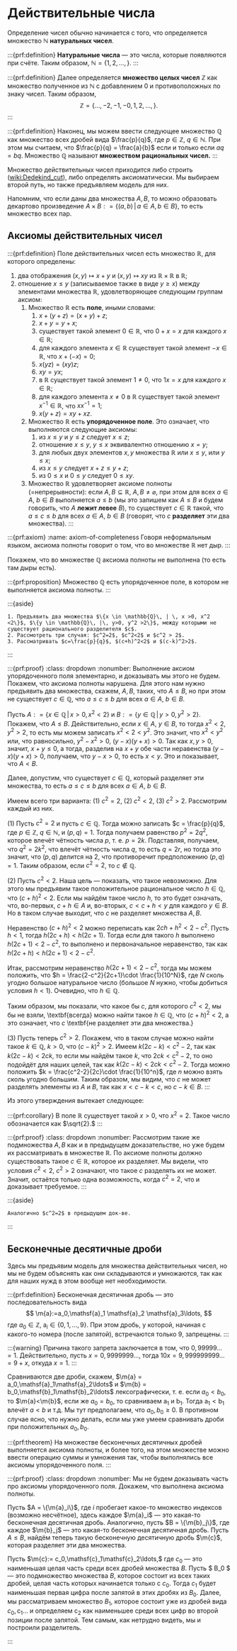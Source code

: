 # Действительные числа

Определение чисел обычно начинается с того, что определяется множество $\mathbb{N}$ **натуральных чисел**. 

:::{prf:definition} 
**Натуральные числа** — это числа, которые появляются при счёте. 
Таким образом, $\mathbb{N} = \{1,2,\ldots,\}$. 
:::

:::{prf:definition}
Далее определяется **множество целых чисел** $\mathbb{Z}$ как множество полученное из $\mathbb{N}$ с добавлением $0$ и противоположных по знаку чисел. Таким образом,
$$
\mathbb{Z} = \{\ldots, -2,-1,-0,1,2,\ldots,\}.
$$
:::

:::{prf:definition}
Наконец, мы можем ввести следующее множество $\mathbb{Q}$ как множество всех дробей вида $\frac{p}{q}$, где $p\in\mathbb{Z}$, $q \in \mathbb{N}$. При этом мы считаем, что $\frac{p}{q} = \frac{a}{b}$ если и только если $aq = bq$. Множество $\mathbb{Q}$ называют **множеством рациональных чисел.**
:::

Множество действительных чисел приходится либо строить (<wiki:Dedekind_cut>), либо определять аксиоматически. Мы выбираем второй путь, но также предъявляем модель для них.

Напомним, что если даны два множества $A, B$, то можно образовать декартово произведение $A\times B: = \{(a,b)\,|\, a\in A, b\in B\}$, то есть множество всех пар.

## Аксиомы действительных чисел

:::{prf:definition}
Поле действительных чисел есть множество $\mathbb{R}$, для которого определены:

1. два отображения $(x,y)\mapsto x+y$ и $(x,y) \mapsto xy$ из $\mathbb{R}\times \mathbb{R}$ в $\mathbb{R}$;
2. отношение $x \le y$ (записываемое также в виде $y \ge  x$) между элементами множества $\mathbb{R},$ удовлетворяющее следующим группам аксиом:
    1. Множество $\mathbb{R}$ есть **поле**, иными словами:
        1. $x+ (y+z) = (x+y)+z;$
        2. $x+y = y+x;$
        3. существует такой элемент $0 \in \mathbb{R}$, что $0+x= x$ для каждого $x \in \mathbb{R};$
        4. для каждого элемента $x\in \mathbb{R}$ существует такой элемент $-x \in \mathbb{R}$, что $x+(-x) = 0$;
        5. $x(yz) = (xy)z;$
        6. $xy = yx;$
        7. в $\mathbb{R}$ существует такой элемент $1 \ne 0$, что $1 x = x$ для каждого $x\in \mathbb{R};$
        8. для каждого элемента $x \ne 0$ в $\mathbb{R}$ существует такой элемент $x^{-1} \in \mathbb{R}$, что $xx^{-1} = 1;$
        9. $x(y+z) = xy + xz$.
    2. Множество $\mathbb{R}$ есть **упорядоченное поле**. Это означает, что выполняются следующие аксиомы:
        1. из $x\le y$ и $y\le z$ следует $x\le z$;
        2. отношение $x\le y$, $y\le x$ эквивалентно отношению $x = y$;
        3. для любых двух элементов $x,y$ множества $\mathbb{R}$ или $x\le y$, или $y \le x$;
        4. из $x \le y$ следует $x+z \le y+z$;
        5. из $0 \le x$ и $0 \le y$ следует $0 \le xy$.
    3. Множество $\mathbb{R}$ удовлетворяет аксиоме полноты (=непрерывности):
    если $A,B\subseteq \mathbb{R}$, $A,B \ne \varnothing$, при этом для всех $a\in A$, $b\in B$ выполняется $a \le b$ (мы это запишем как $A\le B$ и будем говорить, что $A$ **лежит левее** $B$), то существует $c \in \mathbb{R}$ такой, что $a\le c \le b$ для всех $a\in A$, $b\in B$ (говорят, что $c$ **разделяет** эти два множества).
:::

:::{prf:axiom}
:name: axiom-of-completeness
Говоря неформальным языком, аксиома полноты говорит о том, что во множестве $\mathbb{R}$ нет дыр. 
:::

Покажем, что во множестве $\mathbb{Q}$ аксиома полноты не выполнена (то есть там дыры есть).

:::{prf:proposition}
Множество $\mathbb{Q}$ есть упорядоченное поле, в котором не выполняется аксиома полноты.
:::

:::{aside} 
```{seealso} Структура док-ва
1. Предъявить два множества $\{x \in \mathbb{Q}\, | \, x >0, x^2 <2\}$, $\{y \in \mathbb{Q}\, |\, y>0, y^2 >2\}$, между которыми не существует рационального разделителя $c$.
2. Рассмотреть три случая: $c^2=2$, $c^2<2$ и $c^2 > 2$. 
3. Рассматривать $c=\frac{p}{q}$, $(с+h)^2<2$ и $(c-k)^2>2$.
```
:::

:::{prf:proof}
:class: dropdown
:nonumber:
Выполнение аксиом упорядоченного поля элементарно, и доказывать мы этого не будем. Покажем, что аксиома полноты нарушена. Для этого нам нужно предъявить два множества, скажем, $A,B$, таких, что $A \le B$, но при этом не существует $c\in \mathbb{Q}$, что $a\le c \le b$ для всех $a\in A$, $b\in B.$

Пусть $A: = \{x \in \mathbb{Q}\, | \, x >0, x^2 <2\}$ и $B: = \{y \in \mathbb{Q}\, |\, y>0, y^2 >2\}$. Покажем, что $A\le B$. Действительно, если $x\in A$, $y \in B$, то тогда $x^2 <2$, $y^2 >2$, то есть мы можем записать $x^2<2<y^2$. Это значит, что $x^2<y^2$ или, что равносильно, $y^2-x^2>0$, $(y-x)(y+x)>0$. Так как $x,y >0$, значит, $x+y \le 0$, а тогда, разделив на $x+y$ обе части неравенства $(y-x)(y+x)>0$, получаем, что $y-x >0$, то есть $x<y$. Это и показывает, что $A<B$.

Далее, допустим, что существует $c \in \mathbb{Q}$, который разделяет эти множества, то есть $a\le c \le b$ для всех $a\in A$, $b\in B.$

Имеем всего три варианта: (1) $c^2 = 2$, (2) $c^2 <2$, (3) $c^2 >2$. Рассмотрим каждый из них.
    
(1) Пусть $c^2 =2$ и пусть $c\in \mathbb{Q}$. Тогда можно записать $c = \frac{p}{q}$, где $p \in \mathbb{Z}$, $q \in \mathbb{N}$, и $(p,q) = 1$. Тогда получаем равенство $p^2 = 2q^2$, которое влечёт чётность числа $p$, т. е. $p = 2k$. Подставляя, получаем, что $q^2 = 2k^2$, что влечёт чётность числа $q$, то есть $q = 2r$, но тогда это значит, что $(p,q)$ делится на $2$, что противоречит предположению $(p,q) =1$. Таким образом, если $c^2 = 2$, то $c\notin \mathbb{Q}$.
    
(2) Пусть $c^2 <2$. Наша цель — показать, что такое невозможно. Для этого мы предъявим такое положительное рациональное число $h\in \mathbb{Q}$, что $(c+h)^2 <2$. Если мы найдём такое число $h$, то это будет означать, что, во-первых, $c+h \in A$ и, во-вторых, $c < c+h <y$ для каждого $y \in B$. Но в таком случае выходит, что $c$ не разделяет множества $A,B$.

Неравенство $(c+h)^2<2$ можно переписать как $2ch + h^2 < 2- c^2$. Пусть $h<1$, тогда $h(2c+h)<h(2c+1)$. Тогда если для такого $h$ выполнено $h(2c+1)<2-c^2$, то выполнено и первоначальное неравенство, так как $h(2c+h)<h(2c+1)<2-c^2$.

Итак, рассмотрим неравенство $h(2c+1)<2-c^2$, тогда мы можем положить, что $h = \frac{2-c^2}{2c+1}\cdot \frac{1}{10^N}$, где $N$ сколь угодно большое натуральное число (большое $N$ нужно, чтобы добиться условия $h<1$). Очевидно, что $h \in \mathbb{Q}.$

Таким образом, мы показали, что какое бы $c$, для которого $c^2<2$, мы бы не взяли, \textbf{всегда} можно найти такое $h\in \mathbb{Q}$, что $(c+h)^2<2$, а это означает, что $c$ \textbf{не разделяет эти два множества.}

(3) Пусть теперь $c^2>2$. Покажем, что в таком случае можно найти такое $k\in \mathbb{Q}$, $k>0$, что $(c-k)^2 >2$. Имеем $k(2c-k)<c^2-2$, так как $k(2c - k)<2ck$, то если мы найдём такое $k$, что $2ck < c^2 - 2$, то оно подойдёт для наших целей, так как $k(2c-k)<2ck < c^2-2$. Тогда можно положить $k = \frac{c^2-2}{2c}\cdot \frac{1}{10^n}$, где $n$ можно взять сколь угодно большим. Таким образом, мы видим, что $c$ не может разделять элементы из $A$ и $B$, так как $x<c-k<c$, но $c-k \in B$. 
:::

Из этого утверждения вытекает следующее:

:::{prf:corollary}
В поле $\mathbb{R}$ существует такой $x>0$, что $x^2 = 2$. Такое число обозначается как $\sqrt{2}.$
:::

:::{prf:proof}
:class: dropdown
:nonumber:
 Рассмотрим такие же подмножества $A,B$ как и в предыдущем доказательстве, но уже будем их рассматривать в множестве $\mathbb{R}$. По аксиоме полноты должно существовать такое $c\in \mathbb{R}$, которое их разделяет.  Мы видели, что условия $c^2<2$, $c^2>2$ означают, что такое $c$ разделять их не может. Значит, остаётся только одна возможность, когда $c^2 =2$, что и доказывает требуемое.
:::

:::{aside} 
```{seealso} Структура док-ва
Аналогично $c^2=2$ в предыдущем док-ве.
```
:::


## Бесконечные десятичные дроби

Здесь мы предъявим модель для множества действительных чисел, но мы не будем объяснять как они складываются и умножаются, так как для наших нужд в этом вообще нет необходимости.


:::{prf:definition}
Бесконечная десятичная дробь — это последовательность вида 
    $$
     \m{a}:=a_0,\mathsf{a}_1 \mathsf{a}_2 \mathsf{a}_3\ldots,
    $$
где $a_0 \in \mathbb{Z}$, $\mathsf{a}_i \in \{0,1,\ldots, 9\}$. При этом дробь, у которой, начиная с какого-то номера (после запятой), встречаются только $9$, запрещены.
:::

:::{warning}
Причина такого запрета заключается в том, что $0,99999\ldots = 1$. Действительно, пусть $x = 0,9999999\ldots$, тогда $10x = 9,999999999\ldots = 9 + x$, откуда $x=1$.
:::

Сравниваются две дроби, скажем, $\m{a} = a_0,\mathsf{a}_1\mathsf{a}_2\ldots$ и $\m{b} = b_0,\mathsf{b}_1\mathsf{b}_2\ldots$ лексографически, т. е. если $a_0<b_0$, то $\m{a}<\m{b}$, если же $a_0=b_0$, то сравниваем $\mathsf{a}_1$ и $\mathsf{b}_1$. Тогда $\mathsf{a}_1<\mathsf{b}_1$ влечёт $a<b$ и т.д. Мы тут предполагаем, что $a_0,b_0 \ge 0$. В противном случае ясно, что нужно делать, если мы уже умеем сравнивать дроби при положительных $a_0,b_0.$

:::{prf:theorem}
На множестве бесконечных десятичных дробей выполняется аксиома полноты, и более того, на этом множестве можно ввести операцию суммы и умножения так, чтобы выполнялись все аксиомы упорядоченного поля.
:::

:::{prf:proof}
:class: dropdown
:nonumber:
Мы не будем доказывать часть про аксиомы упорядоченного поля. Докажем, что выполнена аксиома полноты.

Пусть $A = \{\m{a}_i\}$, где $i$ пробегает какое-то множество индексов (возможно несчётное), здесь каждое $\m{a}_i$ — это какая-то бесконечная десятичная дробь. Аналогично, пусть $B = \{\m{b}_j\}$, где каждое $\m{b}_j$ — это какая-то бесконечная десятичная дробь. Пусть $A\le B$, найдём теперь такую бесконечную десятичную дробь $\m{c}$, которая разделяет эти два множества. 

Пусть $\m{c}:= c_0,\mathsf{c}_1\mathsf{c}_2\ldots,$ где $c_0$ — это наименьшая целая часть среди всех дробей множества $B$. Пусть $ B_0 $ — это подмножество множества $B$, которое состоит из всех таких дробей, целая часть которых начинается только с $c_0$. Тогда $c_1$ будет наименьшая первая цифра после запятой в этих дробях из $B_0$. Далее, мы рассматриваем множество $B_1$, которое состоит уже из дробей вида $c_0,\mathsf{c}_1\ldots$ и определяем $\mathsf{c}_2$ как наименьшее среди всех цифр во второй позиции после запятой. Тем самым, как нетрудно видеть, мы и построили разделитель.
 
:::
